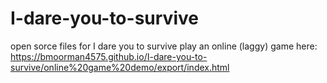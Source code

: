 # I-dare-you-to-survive
open sorce files for I dare you to survive
play an online (laggy) game here:
https://bmoorman4575.github.io/I-dare-you-to-survive/online%20game%20demo/export/index.html
